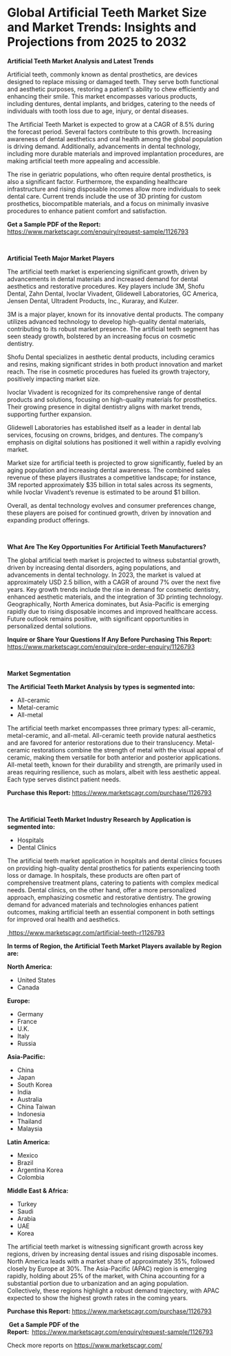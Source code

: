 <p><h1>Global Artificial Teeth Market Size and Market Trends: Insights and Projections from 2025 to 2032</h1></p><p><strong>Artificial Teeth Market Analysis and Latest Trends</strong></p>
<p><p>Artificial teeth, commonly known as dental prosthetics, are devices designed to replace missing or damaged teeth. They serve both functional and aesthetic purposes, restoring a patient's ability to chew efficiently and enhancing their smile. This market encompasses various products, including dentures, dental implants, and bridges, catering to the needs of individuals with tooth loss due to age, injury, or dental diseases.</p><p>The Artificial Teeth Market is expected to grow at a CAGR of 8.5% during the forecast period. Several factors contribute to this growth. Increasing awareness of dental aesthetics and oral health among the global population is driving demand. Additionally, advancements in dental technology, including more durable materials and improved implantation procedures, are making artificial teeth more appealing and accessible. </p><p>The rise in geriatric populations, who often require dental prosthetics, is also a significant factor. Furthermore, the expanding healthcare infrastructure and rising disposable incomes allow more individuals to seek dental care. Current trends include the use of 3D printing for custom prosthetics, biocompatible materials, and a focus on minimally invasive procedures to enhance patient comfort and satisfaction.</p></p>
<p><strong>Get a Sample PDF of the Report:&nbsp;</strong> <a href="https://www.marketscagr.com/enquiry/request-sample/1126793?utm_campaign=3039&utm_medium=2&utm_source=Github&utm_content=ia&utm_term=01042025&utm_id=artificial-teeth">https://www.marketscagr.com/enquiry/request-sample/1126793</a></p>
<p>&nbsp;</p>
<p><strong>Artificial Teeth Major Market Players</strong></p>
<p><p>The artificial teeth market is experiencing significant growth, driven by advancements in dental materials and increased demand for dental aesthetics and restorative procedures. Key players include 3M, Shofu Dental, Zahn Dental, Ivoclar Vivadent, Glidewell Laboratories, GC America, Jensen Dental, Ultradent Products, Inc., Kuraray, and Kulzer.</p><p>3M is a major player, known for its innovative dental products. The company utilizes advanced technology to develop high-quality dental materials, contributing to its robust market presence. The artificial teeth segment has seen steady growth, bolstered by an increasing focus on cosmetic dentistry.</p><p>Shofu Dental specializes in aesthetic dental products, including ceramics and resins, making significant strides in both product innovation and market reach. The rise in cosmetic procedures has fueled its growth trajectory, positively impacting market size.</p><p>Ivoclar Vivadent is recognized for its comprehensive range of dental products and solutions, focusing on high-quality materials for prosthetics. Their growing presence in digital dentistry aligns with market trends, supporting further expansion.</p><p>Glidewell Laboratories has established itself as a leader in dental lab services, focusing on crowns, bridges, and dentures. The company’s emphasis on digital solutions has positioned it well within a rapidly evolving market.</p><p>Market size for artificial teeth is projected to grow significantly, fueled by an aging population and increasing dental awareness. The combined sales revenue of these players illustrates a competitive landscape; for instance, 3M reported approximately $35 billion in total sales across its segments, while Ivoclar Vivadent’s revenue is estimated to be around $1 billion.</p><p>Overall, as dental technology evolves and consumer preferences change, these players are poised for continued growth, driven by innovation and expanding product offerings.</p></p>
<p>&nbsp;</p>
<p><strong>What Are The Key Opportunities For Artificial Teeth Manufacturers?</strong></p>
<p><p>The global artificial teeth market is projected to witness substantial growth, driven by increasing dental disorders, aging populations, and advancements in dental technology. In 2023, the market is valued at approximately USD 2.5 billion, with a CAGR of around 7% over the next five years. Key growth trends include the rise in demand for cosmetic dentistry, enhanced aesthetic materials, and the integration of 3D printing technology. Geographically, North America dominates, but Asia-Pacific is emerging rapidly due to rising disposable incomes and improved healthcare access. Future outlook remains positive, with significant opportunities in personalized dental solutions.</p></p>
<p><strong>Inquire or Share Your Questions If Any Before Purchasing This Report:</strong> <a href="https://www.marketscagr.com/enquiry/pre-order-enquiry/1126793?utm_campaign=3039&utm_medium=2&utm_source=Github&utm_content=ia&utm_term=01042025&utm_id=artificial-teeth">https://www.marketscagr.com/enquiry/pre-order-enquiry/1126793</a></p>
<p>&nbsp;</p>
<p><strong>Market Segmentation</strong></p>
<p><strong>The Artificial Teeth Market Analysis by types is segmented into:</strong></p>
<p><ul><li>All-ceramic</li><li>Metal-ceramic</li><li>All-metal</li></ul></p>
<p><p>The artificial teeth market encompasses three primary types: all-ceramic, metal-ceramic, and all-metal. All-ceramic teeth provide natural aesthetics and are favored for anterior restorations due to their translucency. Metal-ceramic restorations combine the strength of metal with the visual appeal of ceramic, making them versatile for both anterior and posterior applications. All-metal teeth, known for their durability and strength, are primarily used in areas requiring resilience, such as molars, albeit with less aesthetic appeal. Each type serves distinct patient needs.</p></p>
<p><strong>Purchase this Report:&nbsp;</strong><a href="https://www.marketscagr.com/purchase/1126793?utm_campaign=3039&utm_medium=2&utm_source=Github&utm_content=ia&utm_term=01042025&utm_id=artificial-teeth">https://www.marketscagr.com/purchase/1126793</a></p>
<p>&nbsp;</p>
<p><strong>The Artificial Teeth Market Industry Research by Application is segmented into:</strong></p>
<p><ul><li>Hospitals</li><li>Dental Clinics</li></ul></p>
<p><p>The artificial teeth market application in hospitals and dental clinics focuses on providing high-quality dental prosthetics for patients experiencing tooth loss or damage. In hospitals, these products are often part of comprehensive treatment plans, catering to patients with complex medical needs. Dental clinics, on the other hand, offer a more personalized approach, emphasizing cosmetic and restorative dentistry. The growing demand for advanced materials and technologies enhances patient outcomes, making artificial teeth an essential component in both settings for improved oral health and aesthetics.</p></p>
<p><a href="https://www.marketscagr.com/artificial-teeth-r1126793?utm_campaign=3039&utm_medium=2&utm_source=Github&utm_content=ia&utm_term=01042025&utm_id=artificial-teeth">&nbsp;https://www.marketscagr.com/artificial-teeth-r1126793</a></p>
<p><strong>In terms of Region, the Artificial Teeth Market Players available by Region are:</strong></p>
<p>
    <p> <strong> North America: </strong>
        <ul>
            <li>United States</li>
            <li>Canada</li>
        </ul>
        </p> 
    <p> <strong> Europe: </strong>
        <ul>
            <li>Germany</li>
            <li>France</li>
            <li>U.K.</li>
            <li>Italy</li>
            <li>Russia</li>
        </ul>
        </p> 
    <p> <strong> Asia-Pacific: </strong>
        <ul>
            <li>China</li>
            <li>Japan</li>
            <li>South Korea</li>
            <li>India</li>
            <li>Australia</li>
            <li>China Taiwan</li>
            <li>Indonesia</li>
            <li>Thailand</li>
            <li>Malaysia</li>
        </ul>
        </p> 
    <p> <strong> Latin America: </strong>
        <ul>
            <li>Mexico</li>
            <li>Brazil</li>
            <li>Argentina Korea</li>
            <li>Colombia</li>
        </ul>
        </p> 
    <p> <strong> Middle East & Africa: </strong>
        <ul>
            <li>Turkey</li>
            <li>Saudi</li>
            <li>Arabia</li>
            <li>UAE</li>
            <li>Korea</li>
        </ul>
    </p>
    </p>
<p><p>The artificial teeth market is witnessing significant growth across key regions, driven by increasing dental issues and rising disposable incomes. North America leads with a market share of approximately 35%, followed closely by Europe at 30%. The Asia-Pacific (APAC) region is emerging rapidly, holding about 25% of the market, with China accounting for a substantial portion due to urbanization and an aging population. Collectively, these regions highlight a robust demand trajectory, with APAC expected to show the highest growth rates in the coming years.</p></p>
<p><strong>Purchase this Report: </strong><a href="https://www.marketscagr.com/purchase/1126793?utm_campaign=3039&utm_medium=2&utm_source=Github&utm_content=ia&utm_term=01042025&utm_id=artificial-teeth">https://www.marketscagr.com/purchase/1126793</a></p>
<p>&nbsp;<strong>Get a Sample PDF of the Report:&nbsp;&nbsp;</strong><a href="https://www.marketscagr.com/enquiry/request-sample/1126793?utm_campaign=3039&utm_medium=2&utm_source=Github&utm_content=ia&utm_term=01042025&utm_id=artificial-teeth">https://www.marketscagr.com/enquiry/request-sample/1126793</a></p>
<p><strong></strong></p>
<p>Check more reports on <a href="https://www.marketscagr.com/?utm_campaign=3039&utm_medium=2&utm_source=Github&utm_content=ia&utm_term=01042025&utm_id=artificial-teeth">https://www.marketscagr.com/</a></p>